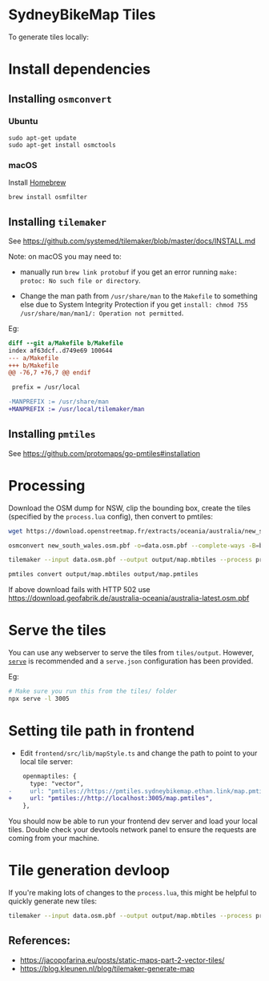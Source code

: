 # SydneyBikeMap Tiles

To generate tiles locally:

# Install dependencies

## Installing `osmconvert`

### Ubuntu

```
sudo apt-get update
sudo apt-get install osmctools
```

### macOS

Install [Homebrew](https://brew.sh/)

```
brew install osmfilter
```

## Installing `tilemaker`

See https://github.com/systemed/tilemaker/blob/master/docs/INSTALL.md

Note: on macOS you may need to:

- manually run `brew link protobuf` if you get an error running
  `make: protoc: No such file or directory`.

- Change the man path from `/usr/share/man` to the `Makefile` to something else due to
  System Integrity Protection if you get
  `install: chmod 755 /usr/share/man/man1/: Operation not permitted`.

Eg:

```diff
diff --git a/Makefile b/Makefile
index af63dcf..d749e69 100644
--- a/Makefile
+++ b/Makefile
@@ -76,7 +76,7 @@ endif

 prefix = /usr/local

-MANPREFIX := /usr/share/man
+MANPREFIX := /usr/local/tilemaker/man
```

## Installing `pmtiles`

See https://github.com/protomaps/go-pmtiles#installation

# Processing

Download the OSM dump for NSW, clip the bounding box, create the tiles (specified by the `process.lua` config), then convert to pmtiles:

```bash
wget https://download.openstreetmap.fr/extracts/oceania/australia/new_south_wales.osm.pbf

osmconvert new_south_wales.osm.pbf -o=data.osm.pbf --complete-ways -B=bbox.poly

tilemaker --input data.osm.pbf --output output/map.mbtiles --process process.lua --config config.json

pmtiles convert output/map.mbtiles output/map.pmtiles
```

If above download fails with HTTP 502 use
https://download.geofabrik.de/australia-oceania/australia-latest.osm.pbf

# Serve the tiles

You can use any webserver to serve the tiles from `tiles/output`. However, [`serve`](https://www.npmjs.com/package/serve) is recommended and a `serve.json` configuration has been provided.

Eg:

```bash
# Make sure you run this from the tiles/ folder
npx serve -l 3005
```

# Setting tile path in frontend

- Edit `frontend/src/lib/mapStyle.ts` and change the path to point to your local tile server:

```diff
    openmaptiles: {
      type: "vector",
-     url: "pmtiles://https://pmtiles.sydneybikemap.ethan.link/map.pmtiles",
+     url: "pmtiles://http://localhost:3005/map.pmtiles",
    },
```

You should now be able to run your frontend dev server and load your local tiles. Double check
your devtools network panel to ensure the requests are coming from your machine.

# Tile generation devloop

If you're making lots of changes to the `process.lua`, this might be helpful to quickly generate
new tiles:

```bash
tilemaker --input data.osm.pbf --output output/map.mbtiles --process process.lua --config config.json && pmtiles convert output/map.mbtiles output/map.pmtiles && npx serve -l 3005
```

## References:

- https://jacopofarina.eu/posts/static-maps-part-2-vector-tiles/
- https://blog.kleunen.nl/blog/tilemaker-generate-map
